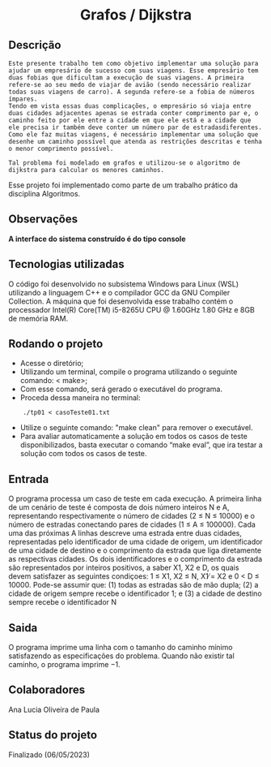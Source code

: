 <h1 align="center"> Grafos / Dijkstra</h1>

## Descrição
    Este presente trabalho tem como objetivo implementar uma solução para ajudar um empresário de sucesso com suas viagens. Esse empresário tem duas fobias que dificultam a execução de suas viagens. A primeira refere-se ao seu medo de viajar de avião (sendo necessário realizar todas suas viagens de carro). A segunda refere-se a fobia de números 
    ímpares. 
    Tendo em vista essas duas complicações, o empresário só viaja entre duas cidades adjacentes apenas se estrada conter comprimento par e, o caminho feito por ele entre a cidade em que ele está e a cidade que ele precisa ir também deve conter um número par de estradasdiferentes. Como ele faz muitas viagens, é necessário implementar uma solução que desenhe um caminho possível que atenda as restrições descritas e tenha o menor comprimento possível.

    Tal problema foi modelado em grafos e utilizou-se o algoritmo de dijkstra para calcular os menores caminhos.

  Esse projeto foi implementado como parte de um trabalho prático da disciplina Algoritmos.

## Observações
<b>A interface do sistema construído é do tipo console</b>

## Tecnologias utilizadas
O código foi desenvolvido no subsistema Windows para Linux (WSL) utilizando a 
linguagem C++ e o compilador GCC da GNU Compiler Collection. A máquina que foi 
desenvolvida esse trabalho contém o processador Intel(R) Core(TM) i5-8265U CPU @
1.60GHz 1.80 GHz e 8GB de memória RAM.

## Rodando o projeto
* Acesse o diretório;
* Utilizando um terminal, compile o programa utilizando o seguinte comando: <
make>;
* Com esse comando, será gerado o executável do programa.
* Proceda dessa maneira no terminal:
```
    ./tp01 < casoTeste01.txt
```
* Utilize o seguinte comando: "make clean" para remover o executável.
* Para avaliar automaticamente a solução em todos os casos de teste disponibilizados, basta executar o comando “make eval”, que ira testar a solução com todos os casos de teste.

## Entrada

O programa processa um caso de teste em cada execução. A primeira linha de um
cenário de teste é composta de dois número inteiros N e A, representando respectivamente o número
de cidades (2 ≤ N ≤ 10000) e o número de estradas conectando pares de cidades (1 ≤ A ≤ 100000).
Cada uma das próximas A linhas descreve uma estrada entre duas cidades, representadas pelo identificador de uma cidade de origem, um identificador de uma cidade de destino e o comprimento da estrada que liga diretamente as respectivas cidades. Os dois identificadores e o comprimento da estrada
são representados por inteiros positivos, a saber X1, X2 e D, os quais devem satisfazer as seguintes condiçoes: 1 ≤ X1, X2 ≤ N, X1 ̸= X2 e 0 < D ≤ 10000. Pode-se assumir que: (1) todas as estradas são de mão dupla; (2) a cidade de origem sempre recebe o identificador 1; e (3) a cidade de destino sempre recebe o identificador N

## Saida
O programa imprime uma linha com o tamanho do caminho mínimo satisfazendo as especificações do problema. Quando não existir tal caminho, o programa imprime −1.

## Colaboradores
Ana Lucia Oliveira de Paula

## Status do projeto
Finalizado (06/05/2023)
